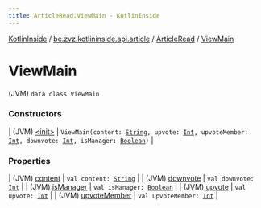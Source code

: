 ```yaml
---
title: ArticleRead.ViewMain - KotlinInside
---
```


[KotlinInside](../../../index.html) / [be.zvz.kotlininside.api.article](../../index.html) / [ArticleRead](../index.html) / [ViewMain](./index.html)

# ViewMain

(JVM) `data class ViewMain`

### Constructors

| (JVM) [&lt;init&gt;](-init-.html) | `ViewMain(content: `[`String`](https://kotlinlang.org/api/latest/jvm/stdlib/kotlin/-string/index.html)`, upvote: `[`Int`](https://kotlinlang.org/api/latest/jvm/stdlib/kotlin/-int/index.html)`, upvoteMember: `[`Int`](https://kotlinlang.org/api/latest/jvm/stdlib/kotlin/-int/index.html)`, downvote: `[`Int`](https://kotlinlang.org/api/latest/jvm/stdlib/kotlin/-int/index.html)`, isManager: `[`Boolean`](https://kotlinlang.org/api/latest/jvm/stdlib/kotlin/-boolean/index.html)`)` |

### Properties

| (JVM) [content](content.html) | `val content: `[`String`](https://kotlinlang.org/api/latest/jvm/stdlib/kotlin/-string/index.html) |
| (JVM) [downvote](downvote.html) | `val downvote: `[`Int`](https://kotlinlang.org/api/latest/jvm/stdlib/kotlin/-int/index.html) |
| (JVM) [isManager](is-manager.html) | `val isManager: `[`Boolean`](https://kotlinlang.org/api/latest/jvm/stdlib/kotlin/-boolean/index.html) |
| (JVM) [upvote](upvote.html) | `val upvote: `[`Int`](https://kotlinlang.org/api/latest/jvm/stdlib/kotlin/-int/index.html) |
| (JVM) [upvoteMember](upvote-member.html) | `val upvoteMember: `[`Int`](https://kotlinlang.org/api/latest/jvm/stdlib/kotlin/-int/index.html) |

